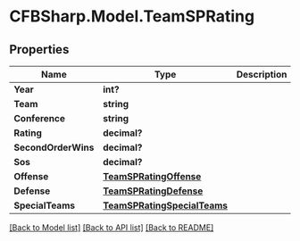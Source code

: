 # CFBSharp.Model.TeamSPRating
## Properties

Name | Type | Description | Notes
------------ | ------------- | ------------- | -------------
**Year** | **int?** |  | [optional] 
**Team** | **string** |  | [optional] 
**Conference** | **string** |  | [optional] 
**Rating** | **decimal?** |  | [optional] 
**SecondOrderWins** | **decimal?** |  | [optional] 
**Sos** | **decimal?** |  | [optional] 
**Offense** | [**TeamSPRatingOffense**](TeamSPRatingOffense.md) |  | [optional] 
**Defense** | [**TeamSPRatingDefense**](TeamSPRatingDefense.md) |  | [optional] 
**SpecialTeams** | [**TeamSPRatingSpecialTeams**](TeamSPRatingSpecialTeams.md) |  | [optional] 

[[Back to Model list]](../README.md#documentation-for-models) [[Back to API list]](../README.md#documentation-for-api-endpoints) [[Back to README]](../README.md)

